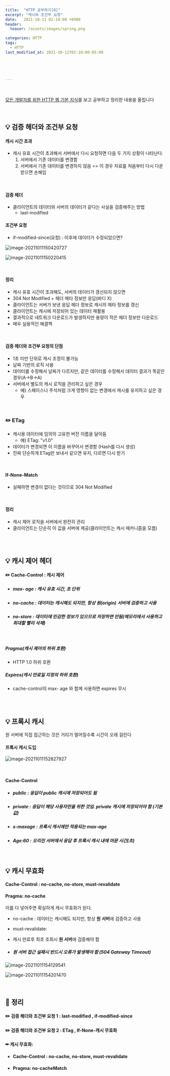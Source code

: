 ```yaml
---
title:  "HTTP 공부하기[8]"
excerpt: "캐시와 조건부 요청"
date:   2021-10-11 02:10:00 +0900
header:
  teaser: /assets/images/spring.png

categories: HTTP
tags:
  - HTTP
last_modified_at: 2021-10-11T02:10:00-05:00





---
```


<br/>

[모든 개발자를 위한 HTTP 웹 기본 지식](https://www.inflearn.com/course/http-%EC%9B%B9-%EB%84%A4%ED%8A%B8%EC%9B%8C%ED%81%AC/dashboard)를 보고 공부하고 정리한 내용을 올립니다

<br/>

## **💡** 검증 헤더와 조건부 요청

#### 캐시 시간 초과

- 캐시 유효 시간이 초과해서 서버에서 다시 요청하면 다음 두 가지 상황이 나타난다.
  1. 서버에서 기존 데이터를 변경함
  2. 서버에서 기존 데이터를 변경하지 않음 => 이 경우 자료를 처음부터 다시 다운받으면 손해임

<br/>

#### 검증 헤더

- 클라이언트의 데이터와 서버의 데이터가 같다는 사실을 검증해주는 방법
  - last-modified 

#### 조건부 요청

- if-modified-since(요청) : 이후에 데이터가 수정되었으면?

![image-20211011150420727](C:/Users/huipu/AppData/Roaming/Typora/typora-user-images/image-20211011150420727.png)

![image-20211011150220415](C:/Users/huipu/AppData/Roaming/Typora/typora-user-images/image-20211011150220415.png)

<br/>

#### 정리

- 캐시 유효 시간이 초과해도, 서버의 데이터가 갱신되지 않으면 
- 304 Not Modified + 헤더 메타 정보만 응답(바디 X)
- 클라이언트는 서버가 보낸 응답 헤더 정보로 캐시의 메타 정보를 갱신
- 클라이언트는 캐시에 저장되어 있는 데이터 재활용
- 결과적으로 네트워크 다운로드가 발생하지만 용량이 적은 헤더 정보만 다운로드
- 매우 실용적인 해결책

<br/>

#### 검증 헤더와 조건부 요청의 단점

- 1초 미만 단위로 캐시 조정이 불가능
- 날짜 기반의 로직 사용
- 데이터를 수정해서 날짜가 다르지만, 같은 데이터를 수정해서 데이터 결과가 똑같은 경우(A->B->A)
- 서버에서 별도의 캐시 로직을 관리하고 싶은 경우
  - 예) 스페이스나 주석처럼 크게 영향이 없는 변경에서 캐시를 유지하고 싶은 경우

<br/>

### ✏️ ETag

- 캐시용 데이터에 임의의 고유한 버전 이름을 달아둠
  - 예) ETag: "v1.0"
- 데이터가 변경되면 이 이름을 바꾸어서 변경함 (Hash를 다시 생성)
- 진짜 단순하게 ETag만 보내서 같으면 유지, 다르면 다시 받기

<br/>

#### If-None-Match

- 실패하면 변경이 없다는 것이므로 304 Not Modified

<br/>

#### 정리

- 캐시 제어 로직을 서버에서 완전히 관리
- 클라이언트는 단순히 이 값을 서버에 제공(클라이언트는 캐시 매커니즘을 모름)

<br/>

<br/>

## **💡** 캐시 제어 헤더

#### ✏️ Cache-Control : 캐시 제어

- #####  max- age : 캐시 유효 시간, 초 단위

- #####  no-cache :  데이터는 캐시해도 되지만, 항상 원(origin) 서버에 검증하고 사용

- #####  no-store :  데이터에 민감한 정보가 있으므로 저장하면 안됨(메모리에서 사용하고 최대할 빨리 삭제) 

<br/>

##### Pragma(캐시 제어의 하위 호환)

- HTTP 1.0 하위 호환

##### Expires(캐시 만료일 지정의 하위 호환)

- cache-control의  max- age 와 함께 사용하면 expires 무시

<br/>

<br/>

## **💡** 프록시 캐시

원 서버에 직접 접근하는 것은 거리가 멀어질수록 시간이 오래 걸린다

#### 프록시 캐시 도입

![image-20211011152827927](C:/Users/huipu/AppData/Roaming/Typora/typora-user-images/image-20211011152827927.png)

<br/>

#### Cache-Control

- ##### public : 응답이 public 캐시에 저장되어도 됨

- ##### private : 응답이 해당 사용자만을 위한 것임. private 캐시에 저장되어야 함 (기본값)

- ##### s-maxage : 프록시 캐시에만 적용되는 max-age

- ##### Age:60 : 오리진 서버에서 응답 후 프록시 캐시 내에 머문 시간(초)

<br/>

## **💡** 캐시 무효화

#### Cache-Control : no-cache, no-store, must-revalidate

#### Pragma: no-cache

이를 다 넣어주면 확실하게 캐시 무효화가 된다.

- no-cache : 데이터는 캐시해도 되지만, 항상 **원 서버**에 검증하고 사용

-  must-revalidate: 

  - 캐시 만료후 최초 조회시 **원 서버**에 검증해야 함

  - ##### 원 서버 접근 실패시 반드시 오류가 발생해야 함 (504 Gateway Timeout)

![image-20211011154129541](C:/Users/huipu/AppData/Roaming/Typora/typora-user-images/image-20211011154129541.png)

![image-20211011154201470](C:/Users/huipu/AppData/Roaming/Typora/typora-user-images/image-20211011154201470.png)

<br/>

## **🧾** 정리

#### ✏️ 검증 해더와 조건부 요청 1 : last-modified , if-modified-since

#### ✏️ 검증 해더와 조건부 요청 2 : ETag , If-None-캐시 무효화

#### ✏ 캐시 무효화:

- #### Cache-Control : no-cache, no-store, must-revalidate

- #### Pragma: no-cacheMatch